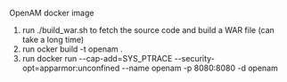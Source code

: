OpenAM docker image

1. run ./build_war.sh to fetch the source code and build a WAR file (can take a long time)
2. run ocker build -t openam .
3. run docker run --cap-add=SYS_PTRACE --security-opt=apparmor:unconfined --name openam -p 8080:8080 -d openam
